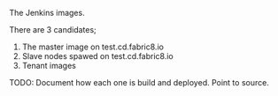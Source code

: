 The Jenkins images.

There are 3 candidates;

1. The master image on test.cd.fabric8.io
1. Slave nodes spawed on test.cd.fabric8.io
1. Tenant images

TODO: Document how each one is build and deployed. Point to source.
